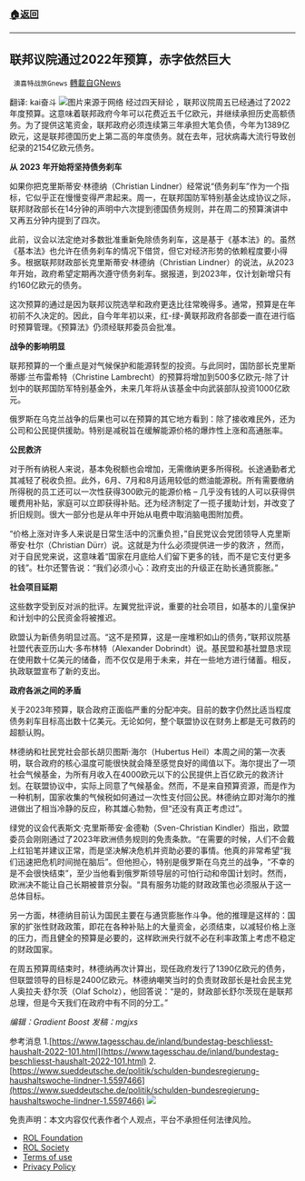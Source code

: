 ###  [:house:返回](README.md)
---


## 联邦议院通过2022年预算，赤字依然巨大
` 澳喜特战旅Gnews` [轉載自GNews](https://gnews.org/zh-hans/2667207/)

翻译: kai奋斗
 ![](https://assets.gnews.org/wp-content/uploads/2022/06/502_1654424312.jpg)图片来源于网络 
经过四天辩论 ，联邦议院周五已经通过了2022年度预算。这意味着联邦政府今年可以花费近五千亿欧元，并继续承担历史高额债务。为了提供这笔资金，联邦政府必须连续第三年承担大笔负债，今年为1389亿欧元，这是联邦德国历史上第二高的年度债务。就在去年，冠状病毒大流行导致创纪录的2154亿欧元债务。
 
**从** **2023** **年开始将坚持债务刹车**
 
如果你把克里斯蒂安·林德纳（Christian Lindner）经常说“债务刹车”作为一个指标，它似乎正在慢慢变得严肃起来。周一，在联邦国防军特别基金达成协议之际，联邦财政部长在14分钟的声明中六次提到德国债务规则，并在周二的预算演讲中又再五分钟内提到了四次。
 
此前，议会以法定绝对多数批准重新免除债务刹车，这是基于《基本法》的。虽然《基本法》也允许在债务刹车的情况下借贷，但它对经济形势的依赖程度要小得多。根据联邦财政部长克里斯蒂安·林德纳（Christian Lindner）的说法，从2023年开始，政府希望定期再次遵守债务刹车。据报道，到2023年，仅计划新增只有约160亿欧元的债务。
 
这次预算的通过是因为联邦议院选举和政府更迭比往常晚得多。通常，预算是在年初前不久决定的。因此，自今年年初以来，红-绿-黄联邦政府各部委一直在进行临时预算管理。《预算法》仍须经联邦委员会批准。
 
**战争的影响明显**
 
联邦预算的一个重点是对气候保护和能源转型的投资。与此同时，国防部长克里斯蒂娜·兰布雷希特（Christine Lambrecht）的预算将增加到500多亿欧元-除了计划中的联邦国防军特别基金外，未来几年将从该基金中向武装部队投资1000亿欧元。
 
俄罗斯在乌克兰战争的后果也可以在预算的其它地方看到：除了接收难民外，还为公司和公民提供援助。特别是减税旨在缓解能源价格的爆炸性上涨和高通胀率。
 
**公民救济**
 
对于所有纳税人来说，基本免税额也会增加，无需缴纳更多所得税。长途通勤者尤其减轻了税收负担。此外，6月、7月和8月适用较低的燃油能源税。所有需要缴纳所得税的员工还可以一次性获得300欧元的能源价格 – 几乎没有钱的人可以获得供暖费用补贴，家庭可以立即获得补贴。还为经济制定了一揽子援助计划，并改变了折旧规则。很大一部分也是从年中开始从电费中取消脑电图附加费。
 
“价格上涨对许多人来说是日常生活中的沉重负担，”自民党议会党团领导人克里斯蒂安·杜尔（Christian Dürr）说。这就是为什么必须提供进一步的救济 ，然而，对于自民党来说，这意味着“国家在月底给人们留下更多的钱，而不是它支付更多的钱”。杜尔还警告说：“我们必须小心：政府支出的升级正在助长通货膨胀。”
 
**社会项目延期**
 
这些数字受到反对派的批评。左翼党批评说，重要的社会项目，如基本的儿童保护和计划中的公民资金将被推迟。
 
欧盟认为新债务明显过高。“这不是预算，这是一座堆积如山的债务，”联邦议院基社盟代表亚历山大·多布林特（Alexander Dobrindt）说。基民盟和基社盟恳求现在使用数十亿美元的储备，而不仅仅是用于未来，并在一些地方进行储蓄。相反，执政联盟宣布了新的支出。
 
**政府各派之间的矛盾**
 
关于2023年预算，联合政府正面临严重的分配冲突。目前的数字仍然比适当程度债务刹车目标高出数十亿美元。无论如何，整个联盟协议在财务上都是无可救药的超额认购。
 
林德纳和社民党社会部长胡贝图斯·海尔（Hubertus Heil）本周之间的第一次表明，联合政府的核心温度可能很快就会降至感觉良好的阈值以下。海尔提出了一项社会气候基金，为所有月收入在4000欧元以下的公民提供上百亿欧元的救济计划。在联盟协议中，实际上同意了气候基金。然而，不是来自预算资源，而是作为一种机制，国家收集的气候税如何通过一次性支付回公民。林德纳立即对海尔的推进做出了相当冷静的反应，称其雄心勃勃，但“还没有真正考虑过”。
 
绿党的议会代表斯文·克里斯蒂安·金德勒（Sven-Christian Kindler）指出，欧盟委员会刚刚通过了2023年欧洲债务规则的免责条款。“在需要的时候，人们不会戴上红铅笔并建议正常，而是坚决解决危机并资助必要的事情。他真的非常希望“我们迅速把危机时间抛在脑后”。但他担心，特别是俄罗斯在乌克兰的战争，“不幸的是不会很快结束”，至少当他看到俄罗斯领导层的可怕行动和帝国计划时。然而，欧洲决不能让自己长期被普京分裂。“具有服务功能的财政政策也必须服从于这一总体目标。
 
另一方面，林德纳目前认为国民主要在与通货膨胀作斗争。他的推理是这样的：国家的扩张性财政政策，即花在各种补贴上的大量资金，必须结束，以减轻价格上涨的压力，而且健全的预算是必要的，这样欧洲央行就不必在利率政策上考虑不稳定的财政国家。
 
在周五预算周结束时，林德纳再次计算出，现任政府发行了1390亿欧元的债务，但联盟领导的目标是2400亿欧元。林德纳嘲笑当时的负责财政部长是社会民主党人奥拉夫·舒尔茨（Olaf Scholz），他回答说：“是的，财政部长舒尔茨现在是联邦总理，但是今天我们在政府中有不同的分工。”
 
*编辑：Gradient Boost*
*发稿：mgjxs*
 
参考消息
1.[https://www.tagesschau.de/inland/bundestag-beschliesst-haushalt-2022-101.html](https://www.tagesschau.de/inland/bundestag-beschliesst-haushalt-2022-101.html) 
2.[https://www.sueddeutsche.de/politik/schulden-bundesregierung-haushaltswoche-lindner-1.5597466](https://www.sueddeutsche.de/politik/schulden-bundesregierung-haushaltswoche-lindner-1.5597466)
 ![](https://assets.gnews.org/wp-content/uploads/2022/06/TA1_1654082682.jpg) 

免责声明：本文内容仅代表作者个人观点，平台不承担任何法律风险。
  
- [ROL Foundation](https://rolfoundation.org/)
- [ROL Society](https://rolsociety.org/)
- [Terms of use](https://gnews.org/terms-of-use-3/)
- [Privacy Policy](https://gnews.org/privacy-policy/)
